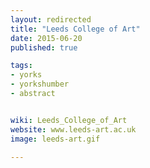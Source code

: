 ```yaml
---
layout: redirected
title: "Leeds College of Art"
date: 2015-06-20
published: true

tags:
- yorks
- yorkshumber
- abstract


wiki: Leeds_College_of_Art
website: www.leeds-art.ac.uk
image: leeds-art.gif

---
```

